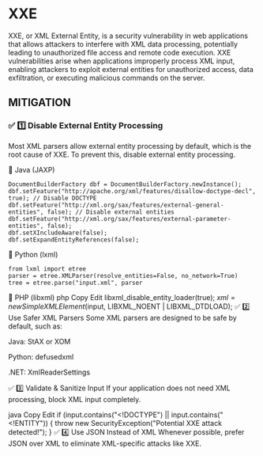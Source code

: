 # XXE

XXE, or XML External Entity, is a security vulnerability in web applications that allows attackers to interfere with XML data processing, potentially leading to unauthorized file access and remote code execution. XXE vulnerabilities arise when applications improperly process XML input, enabling attackers to exploit external entities for unauthorized access, data exfiltration, or executing malicious commands on the server.

## MITIGATION
 ### ✅ 1️⃣ Disable External Entity Processing
Most XML parsers allow external entity processing by default, which is the root cause of XXE.
To prevent this, disable external entity processing.

🔹 Java (JAXP)
```text
DocumentBuilderFactory dbf = DocumentBuilderFactory.newInstance();
dbf.setFeature("http://apache.org/xml/features/disallow-doctype-decl", true); // Disable DOCTYPE
dbf.setFeature("http://xml.org/sax/features/external-general-entities", false); // Disable external entities
dbf.setFeature("http://xml.org/sax/features/external-parameter-entities", false);
dbf.setXIncludeAware(false);
dbf.setExpandEntityReferences(false);
```
🔹 Python (lxml)
```text
from lxml import etree
parser = etree.XMLParser(resolve_entities=False, no_network=True)
tree = etree.parse("input.xml", parser
```
🔹 PHP (libxml)
php
Copy
Edit
libxml_disable_entity_loader(true);
$xml = new SimpleXMLElement($input, LIBXML_NOENT | LIBXML_DTDLOAD);
✅ 2️⃣ Use Safer XML Parsers
Some XML parsers are designed to be safe by default, such as:

Java: StAX or XOM

Python: defusedxml

.NET: XmlReaderSettings

✅ 3️⃣ Validate & Sanitize Input
If your application does not need XML processing, block XML input completely.

java
Copy
Edit
if (input.contains("<!DOCTYPE") || input.contains("<!ENTITY")) {
    throw new SecurityException("Potential XXE attack detected!");
}
✅ 4️⃣ Use JSON Instead of XML
Whenever possible, prefer JSON over XML to eliminate XML-specific attacks like XXE.


